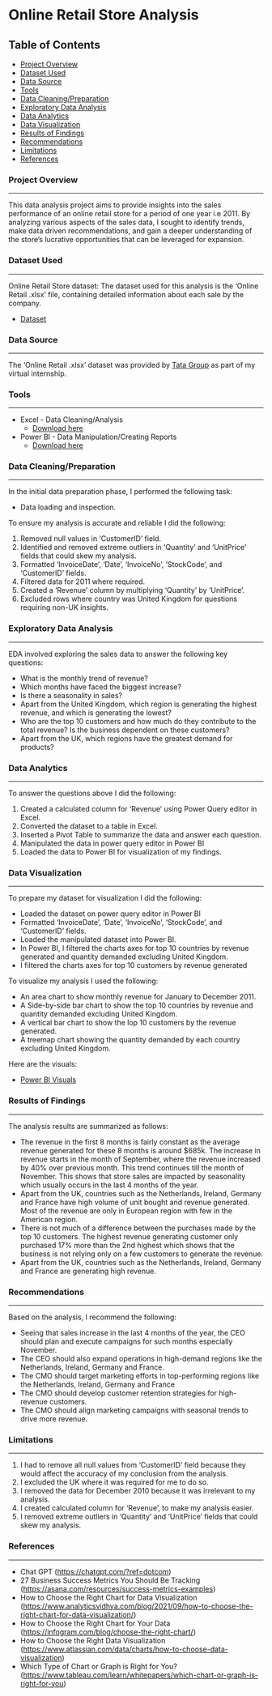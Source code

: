 # Online Retail Store Analysis

## Table of Contents

- [Project Overview](#project-overview)
- [Dataset Used](#dataset-used)
- [Data Source](#data-source)
- [Tools](#tools)
- [Data Cleaning/Preparation](#data-cleaningpreparation)
- [Exploratory Data Analysis](#exploratory-data-analysis)
- [Data Analytics](#data-analytics)
- [Data Visualization](#data-visualization)
- [Results of Findings](#results-of-findings)
- [Recommendations](#recommendations)
- [Limitations](#limitations)
- [References](#references)

### Project Overview
---

This data analysis project aims to provide insights into the sales performance of an online retail store for a period of one year i.e 2011. By analyzing various aspects of the sales data, I sought to identify trends, make data driven recommendations, and gain a deeper understanding of the store’s lucrative opportunities that can be leveraged for expansion.

### Dataset Used
---

Online Retail Store dataset: The dataset used for this analysis is the ‘Online Retail .xlsx’ file, containing detailed information about each sale by the company.
- [Dataset](https://github.com/RuthOgholi/Sales-Analysis-Project/blob/ac0e6ccc67b578e9db54fec09703ead3b55f627e/Online%20Retail%20Data%20Set.xlsx)

### Data Source
---
The ‘Online Retail .xlsx’ dataset was provided by [Tata Group](https://en.wikipedia.org/wiki/Tata_Group) as part of my virtual internship.


### Tools
---

- Excel - Data Cleaning/Analysis
  - [Download here](https://microsoft.com)
- Power BI - Data Manipulation/Creating Reports
   - [Download here](https://apps.microsoft.com/detail/9ntxr16hnw1t?launch=true&mode=full&hl=en-us&gl=ng&ocid=bingwebsearch)



### Data Cleaning/Preparation
---
  In the initial data preparation phase, I performed the following task:
- Data loading and inspection.

To ensure my analysis is accurate and reliable I did the following:
1. Removed null values in ‘CustomerID’ field.
2. Identified and removed extreme outliers in ‘Quantity’ and ‘UnitPrice’ fields that could skew my analysis.
3. Formatted ‘InvoiceDate’, ‘Date’, ‘InvoiceNo’, ‘StockCode’, and ‘CustomerID’ fields.
4. Filtered data for 2011 where required.
5. Created a ‘Revenue’ column by multiplying ‘Quantity’ by ‘UnitPrice’.
6. Excluded rows where country was United Kingdom for questions requiring non-UK insights.

### Exploratory Data Analysis
---

EDA involved exploring the sales data to answer the following key questions:

- What is the monthly trend of revenue?
- Which months have faced the biggest increase? 
- Is there a seasonality in sales?
- Apart from the United Kingdom, which region is generating the highest revenue, and which is generating the lowest?
- Who are the top 10 customers and how much do they contribute to the total revenue? Is the business dependent on these customers?
- Apart from the UK, which regions have the greatest demand for products?

### Data Analytics
---

To answer the questions above I did the following:

1. Created a calculated column for ‘Revenue’ using Power Query editor in Excel.
2. Converted the dataset to a table in Excel.
3. Inserted a Pivot Table to summarize the data and answer each question.
4. Manipulated the data in power query editor in Power BI
5. Loaded the data to Power BI for visualization of my findings.

### Data Visualization
---

To prepare my dataset for visualization I did the following:
- Loaded the dataset on power query editor in Power BI
- Formatted ‘InvoiceDate’, ‘Date’, ‘InvoiceNo’, ‘StockCode’, and ‘CustomerID’ fields.
- Loaded the manipulated dataset into Power BI.
- In Power BI, I filtered the charts axes for top 10 countries by revenue generated and quantity demanded excluding United Kingdom.
- I filtered the charts axes for top 10 customers by revenue generated

To visualize my analysis I used the following:
- An area chart to show monthly revenue for January to December 2011.
- A Side-by-side bar chart to show the top 10 countries by revenue and quantity demanded excluding United Kingdom.
- A vertical bar chart to show the lop 10 customers by the revenue generated.
- A treemap chart showing the quantity demanded by each country excluding United Kingdom.

Here are the visuals:
- [Power BI Visuals](https://github.com/RuthOgholi/Sales-Analysis-Project/blob/main/Online%20Retail%20Data%20Visuals.pbix)


### Results of Findings
---

The analysis results are summarized as follows:

- The revenue in the first 8 months is fairly constant as the average revenue generated for these 8 months is around $685k. The increase in revenue starts in the month of September, where the revenue increased by 40% over previous month. This trend continues till the month of November. This shows that store sales are impacted by seasonality which usually occurs in the last 4 months of the year.
- Apart from the UK, countries such as the Netherlands, Ireland, Germany and France have high volume of unit bought and revenue generated. Most of the revenue are only in European region with few in the American region. 
- There is not much of a difference between the purchases made by the top 10 customers. The highest revenue generating customer only purchased 17% more than the 2nd highest which shows that the business is not relying only on a few customers
to generate the revenue.
- Apart from the UK, countries such as the Netherlands, Ireland, Germany and France are generating high revenue.


### Recommendations
---

Based on the analysis, I recommend the following:

- Seeing that sales increase in the last 4 months of the year, the CEO should plan and execute campaigns for such months especially November.
- The CEO should also expand operations in high-demand regions like the Netherlands, Ireland, Germany and France.
- The CMO should target marketing efforts in top-performing regions like the Netherlands, Ireland, Germany and France
- The CMO should develop customer retention strategies for high-revenue customers.
- The CMO should align marketing campaigns with seasonal trends to drive more revenue.

 ### Limitations
 ---

1. I had to remove all null values from ‘CustomerID’ field because they would affect the accuracy of my conclusion from the analysis.
2. I excluded the UK where it was required for me to do so.
3. I removed the data for December 2010 because it was irrelevant to my analysis.
4. I created calculated column for ‘Revenue’, to make my analysis easier.
5. I removed extreme outliers in ‘Quantity’ and ‘UnitPrice’ fields that could skew my analysis.

### References
---

- Chat GPT (https://chatgpt.com/?ref=dotcom)
- 27 Business Success Metrics You Should Be Tracking (https://asana.com/resources/success-metrics-examples)
- How to Choose the Right Chart for Data Visualization (https://www.analyticsvidhya.com/blog/2021/09/how-to-choose-the-right-chart-for-data-visualization/)
- How to Choose the Right Chart for Your Data (https://infogram.com/blog/choose-the-right-chart/)
- How to Choose the Right Data Visualization (https://www.atlassian.com/data/charts/how-to-choose-data-visualization)
- Which Type of Chart or Graph is Right for You? (https://www.tableau.com/learn/whitepapers/which-chart-or-graph-is-right-for-you)
